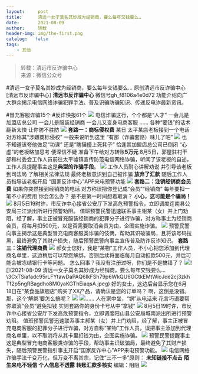 ```yaml
---
layout:     post
title:      清远一女子莫名其妙成为经销商，要么每年交钱要么…
date:       2021-08-09
author:     转载
header-img: img/the-first.png
catalog:   false
tags:
    - 其他
---
```


<blockquote><p>转载：清远市反诈骗中心<br>
来源：微信公众号</p></blockquote>

#清远一女子莫名其妙成为经销商，要么每年交钱要么…
原创清远市反诈骗中心[清远市反诈骗中心]
**清远市反诈骗中心**
微信号gh_f8106a4e0d72
功能介绍向广大群众揭示电信网络诈骗犯罪手法、普及识骗防骗知识、传递反电诈最新资讯。

#冒充客服诈骗15个
#反诈快报61个
![]({{site.baseurl}}/postimg/3CxTSiafadcic5zyXUfbXLUClzlpaoknCpV4bErPg2kuuS97hoJJbNCtFOVZ9X0j5W26HDaregC5kibiaLGl8CPr9A.gif)
电信诈骗这行，个个都是“人才”
一会儿是加盟店总公司
一会儿是服装经销商
一会儿又变身电商客服
……
各种“要钱”的话术翻新太快
让你防不胜防
![]({{site.baseurl}}/postimg/VaRnVptd4Fp1wZok3SXkZ6bdxHXaFuz4LMUpPxM9kohRGxzkpvJ5oqCn9BSfmoxEHjnK6Ej89p5nrZYgqG35UA.gif)
**套路一：商标侵权费**
某日
太平某店老板接到一个电话
对方称其“涉嫌商标侵权”
一般来说听到这里
“有那（诈骗套路）味儿了吧”
![]({{site.baseurl}}/postimg/8ARaMlthQ9QYlcrs3V6v6VSichlSPibfHEwLA7YaqJPibVSd4t7fyfNV77dMiaf3CpUtBSBIfbKicXF0tlEU2xx3F6A.jpeg)
也不知道该夸他做足“功课”
还是“瞎猫撞上死耗子”
恰逢其加盟店总公司已倒闭
“心虚”的老板略加思考
便深信不疑
准备下午给对方转账**5万元**
8月5日，郭屋驻村干部和村委会工作人员前往太平墟镇宣传防范电信网络诈骗，听闻了该老板的自述，工作人员提醒事主这是**典型的诈骗手段**。
![]({{site.baseurl}}/postimg/3CxTSiafadc95rLFYtawDaPAQ6IkFSh79CHU3JGrNpyddVyrS3RGtRmcov5tflf9ERswWOqibfStsoycZrnmGbAA.png)
工作人员耐心讲解劝说
并引导该老板到司法局
了解相关法律法规
最终老板意识到自己被诈骗
**放弃了汇款**
随后工作人员指导该老板开启
“国家反诈中心”APP来电预警功能
![]({{site.baseurl}}/postimg/8ARaMlthQ9RkIJNgRzHO5aKYAUicFShoKMPU8OCm19TibZDncYWgNazDxKcNIyVnEbDLaiaQHTbFQ3FjNbNhSupqg.jpeg)
**套路二：注销经销商会员费**
如果你突然接到经销商的电话
对方称误把你登记成“会员”“经销商”
每年要扣一笔不小的费用
你会怎么办？
是不是第一时间想着取消？
**小心，这可能是个骗局！**
![]({{site.baseurl}}/postimg/8ARaMlthQ9RkIJNgRzHO5aKYAUicFShoKkoiadnxOwyT3ibpmvCnMwBJb0Ux3UDTl12kSicydNIFZN8JBCG1wA9oAA.jpeg)
8月5日19时许，市反诈中心接省公安厅下发高危预警指令，立即调度连南县公安局三江派出所进行预警劝阻。
值班预警民警迅速联系事主谢某（女）并上门劝阻，经了解，事主正被冒充服装经销商的犯罪分子进行诈骗，对方称事主为经销商会员，将每月扣500元，以是否需要取消会员为由，企图实施诈骗。
![]({{site.baseurl}}/postimg/3CxTSiafadc95rLFYtawDaPAQ6IkFSh79C17nF8raR1noWPicqA7N2ThxNnr79GL1YfB2LXryqktQSlOXDxg9MibQ.jpeg)
预警民警向事主揭示这是典型冒充电商客服类诈骗的伎俩，帮助其识破骗局，且将该号码拉黑，最终避免了其财产损失，随后预警民警向事主宣传普及防诈反诈知识。
**套路三：注销代理商费**
![]({{site.baseurl}}/postimg/3CxTSiafadc95rLFYtawDaPAQ6IkFSh79p6WkQU6GCtkEMtWicJde2cj3zkhTf2p5ngRBagdho8M0yaKGThEiaqsA.jpeg)
郝女士您好，我是“某物”工作人员，不小心把您添加到代理商名单里，这边稍后可以帮您解绑，否则后续将面临每月自动扣款500元，并后可能会被冻结银行卡等问题。
怎么回事？我没有注册过呀，你们是不是搞错了？
![]({{site.baseurl}}/postimg/3CxTSiafadc95rLFYtawDaPAQ6IkFSh79EDEURdicQREZ35acL5Loj37h2aZpgLNzbT61tbv3HUHn3aM5TTpV0tQ.jpeg)![](2021-08-09
清远一女子莫名其妙成为经销商，要么每年交钱要么…\\3CxTSiafadc95rLFYtawDaPAQ6IkFSh79p6WkQU6GCtkEMtWicJde2cj3zkhTf2p5ngRBagdho8M0yaKGThEiaqsA.jpeg)
好的女士，这边后台显示您在6月18日在“某食品旗舰店”购买了XX产品，请确认是您的订单吗？
啊，这倒是没错。那，这个‘解绑’要怎么搞呢？
![]({{site.baseurl}}/postimg/3CxTSiafadc95rLFYtawDaPAQ6IkFSh79EDEURdicQREZ35acL5Loj37h2aZpgLNzbT61tbv3HUHn3aM5TTpV0tQ.jpeg)
![]({{site.baseurl}}/postimg/3CxTSiafadc95rLFYtawDaPAQ6IkFSh79p6WkQU6GCtkEMtWicJde2cj3zkhTf2p5ngRBagdho8M0yaKGThEiaqsA.jpeg)……
人在家中坐，“锅”从电话来
花言巧语要帮你取消“会员”避免扣钱
实则套路你的身份卡号从中“拿钱”
![]({{site.baseurl}}/postimg/8ARaMlthQ9SuUFNy66Pg88vhEPu5sjHBuPZ2hml11F1H6vRvGbKk683KgurAv8OHXWHuZaKa36mwgicxCC7haKA.jpeg)
8月5日19时许，市反诈中心接省公安厅下发高危预警指令，立即调度阳山县公安局城南派出所进行预警劝阻。
值班预警民警迅速联系事主郝某（女）并上门劝阻，经了解，事主正被冒充电商客服的犯罪分子进行诈骗，对方自称“某物”工作人员，误把事主添加到代理商名单里，以不取消将从其卡里扣钱为由，企图实施诈骗。
![]({{site.baseurl}}/postimg/3CxTSiafadc95rLFYtawDaPAQ6IkFSh79Cw3ibYnFUwClOkoOL6WPAUmy3IfW9zXJwU0mVbBz7evrpkYw297yABQ.jpeg)
预警民警提醒事主这是典型冒充电商客服类诈骗的手段，帮助事主识破骗局，最终避免了其财产损失，随后预警民警指引事主开启“国家反诈中心”APP来电预警功能。
![]({{site.baseurl}}/postimg/3CxTSiafadc95rLFYtawDaPAQ6IkFSh79EnhULWmTDfj3D2rU3icibXiceXkODzjhZzLsWb252kRNuUYUHAVBP9ibRg.png)
电信网络诈骗手法千变万化，但万变不离其宗，记住“三不一多”原则：
**未知链接不点击**
**陌生来电不轻信**
**个人信息不透露**
**转账汇款多核实**
编辑：阻阻
![]({{site.baseurl}}/postimg/3CxTSiafadcic5zyXUfbXLUClzlpaoknCpErldQhhamfG7KH1qHGrr3icT9iaAoE1B4noSO7EewO2k8fys5pMuaoog.gif)
